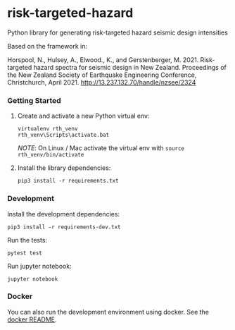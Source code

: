 # risk-targeted-hazard
Python library for generating risk-targeted hazard seismic design intensities

Based on the framework in:

Horspool, N., Hulsey, A., Elwood., K., and Gerstenberger, M. 2021. Risk-targeted hazard spectra for seismic design in New Zealand. Proceedings of the New Zealand Society of Earthquake Engineering Conference, Christchurch, April 2021. http://13.237.132.70/handle/nzsee/2324 

### Getting Started

1. Create and activate a new Python virtual env:
    ```
    virtualenv rth_venv
    rth_venv\Scripts\activate.bat
    ```
    *NOTE*: On Linux / Mac activate the virtual env with `source rth_venv/bin/activate`

2. Install the library dependencies:
    ```
    pip3 install -r requirements.txt
    ```

### Development

Install the development dependencies:

```
pip3 install -r requirements-dev.txt
```

Run the tests:

```
pytest test
```

Run jupyter notebook:

```
jupyter notebook
```

### Docker

You can also run the development environment using docker. See the [docker README](docker/README.md).
